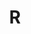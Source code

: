 ---
layout: post
title:  "R"
image: 'assets/images/project36/r.jpg'
tags: ["Project 36", "Illustrations", "Art", "Calligraphy"]
category: 'Project 36'
---